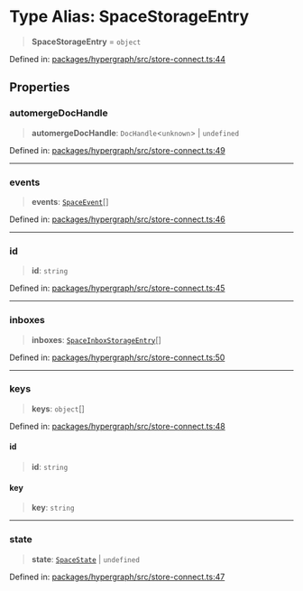 # Type Alias: SpaceStorageEntry

> **SpaceStorageEntry** = `object`

Defined in: [packages/hypergraph/src/store-connect.ts:44](https://github.com/hashirpm/hypergraph/blob/ab4ea1cdb9430798142e0d735aac9d31c2cf0ae0/packages/hypergraph/src/store-connect.ts#L44)

## Properties

### automergeDocHandle

> **automergeDocHandle**: `DocHandle`\<`unknown`\> \| `undefined`

Defined in: [packages/hypergraph/src/store-connect.ts:49](https://github.com/hashirpm/hypergraph/blob/ab4ea1cdb9430798142e0d735aac9d31c2cf0ae0/packages/hypergraph/src/store-connect.ts#L49)

***

### events

> **events**: [`SpaceEvent`](../../SpaceEvents/type-aliases/SpaceEvent.md)[]

Defined in: [packages/hypergraph/src/store-connect.ts:46](https://github.com/hashirpm/hypergraph/blob/ab4ea1cdb9430798142e0d735aac9d31c2cf0ae0/packages/hypergraph/src/store-connect.ts#L46)

***

### id

> **id**: `string`

Defined in: [packages/hypergraph/src/store-connect.ts:45](https://github.com/hashirpm/hypergraph/blob/ab4ea1cdb9430798142e0d735aac9d31c2cf0ae0/packages/hypergraph/src/store-connect.ts#L45)

***

### inboxes

> **inboxes**: [`SpaceInboxStorageEntry`](SpaceInboxStorageEntry.md)[]

Defined in: [packages/hypergraph/src/store-connect.ts:50](https://github.com/hashirpm/hypergraph/blob/ab4ea1cdb9430798142e0d735aac9d31c2cf0ae0/packages/hypergraph/src/store-connect.ts#L50)

***

### keys

> **keys**: `object`[]

Defined in: [packages/hypergraph/src/store-connect.ts:48](https://github.com/hashirpm/hypergraph/blob/ab4ea1cdb9430798142e0d735aac9d31c2cf0ae0/packages/hypergraph/src/store-connect.ts#L48)

#### id

> **id**: `string`

#### key

> **key**: `string`

***

### state

> **state**: [`SpaceState`](../../SpaceEvents/type-aliases/SpaceState.md) \| `undefined`

Defined in: [packages/hypergraph/src/store-connect.ts:47](https://github.com/hashirpm/hypergraph/blob/ab4ea1cdb9430798142e0d735aac9d31c2cf0ae0/packages/hypergraph/src/store-connect.ts#L47)
